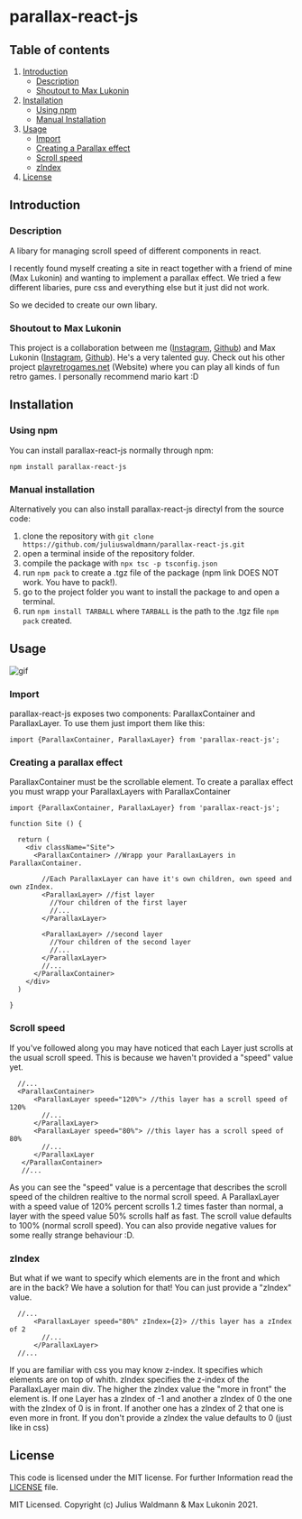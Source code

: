 # parallax-react-js

## Table of contents
1. [Introduction](https://github.com/juliuswaldmann/parallax-react-js/blob/main/README.md#introduction)
   * [Description](https://github.com/juliuswaldmann/parallax-react-js/blob/main/README.md#descriptiom)
   * [Shoutout to Max Lukonin](https://github.com/juliuswaldmann-js/parallax-react/blob/main/README.md#shoutout-to-max-lukonin)
2. [Installation](https://github.com/juliuswaldmann/parallax-react-js/blob/main/README.md#installation)
   * [Using npm](https://github.com/juliuswaldmann/parallax-react-js/blob/main/README.md#using-npm)
   * [Manual Installation](https://github.com/juliuswaldmann/parallax-react-js/blob/main/README.md#manual-installation)
3. [Usage](https://github.com/juliuswaldmann/parallax-react-js/blob/main/README.md#usage)
   * [Import](https://github.com/juliuswaldmann/parallax-react-js/blob/main/README.md#import)
   * [Creating a Parallax effect](https://github.com/juliuswaldmann/parallax-react-js/blob/main/README.md#creating-a-parallax-effect)
   * [Scroll speed](https://github.com/juliuswaldmann/parallax-react-js/blob/main/README.md#scroll-speed)
   * [zIndex](https://github.com/juliuswaldmann/parallax-react-js/blob/main/README.md#zindex)
4. [License](https://github.com/juliuswaldmann/parallax-react-js/blob/main/README.md#license)

## Introduction
### Description
A libary for managing scroll speed of different components in react.

I recently found myself creating a site in react together with a friend of mine (Max Lukonin) and wanting to implement a parallax effect.
We tried a few different libaries, pure css and everything else but it just did not work.

So we decided to create our own libary.
### Shoutout to Max Lukonin
This project is a collaboration between me ([Instagram](https://www.instagram.com/julius._w/), [Github](https://github.com/juliuswaldmann)) and Max Lukonin ([Instagram](https://www.instagram.com/mxluk/), [Github](https://github.com/mxluk)). He's a very talented guy. Check out his other project [playretrogames.net](https://playretrogames.net/) (Website) where you can play all kinds of fun retro games. I personally recommend mario kart :D

## Installation
### Using npm
You can install parallax-react-js normally through npm:

 `
 npm install parallax-react-js
 `
### Manual installation
Alternatively you can also install parallax-react-js directyl from the source code:

1. clone the repository with `git clone https://github.com/juliuswaldmann/parallax-react-js.git`
2. open a terminal inside of the repository folder.
3. compile the package with `npx tsc -p tsconfig.json`
4. run `npm pack` to create a .tgz file of the package (npm link DOES NOT work. You have to pack!).
5. go to the project folder you want to install the package to and open a terminal.
6. run `npm install TARBALL` where `TARBALL` is the path to the .tgz file `npm pack` created.

## Usage
![gif](https://media.giphy.com/media/JMtnvwkpNwFziOjV9v/giphy.gif)
### Import
parallax-react-js exposes two components: ParallaxContainer and ParallaxLayer.
To use them just import them like this:

```JSX
import {ParallaxContainer, ParallaxLayer} from 'parallax-react-js';
```
### Creating a parallax effect
ParallaxContainer must be the scrollable element.
To create a parallax effect you must wrapp your ParallaxLayers with ParallaxContainer
```JSX
import {ParallaxContainer, ParallaxLayer} from 'parallax-react-js';

function Site () {

  return (
    <div className="Site">  
      <ParallaxContainer> //Wrapp your ParallaxLayers in ParallaxContainer. 
      
        //Each ParallaxLayer can have it's own children, own speed and own zIndex.
        <ParallaxLayer> //fist layer
          //Your children of the first layer
          //...
        </ParallaxLayer>
        
        <ParallaxLayer> //second layer
          //Your children of the second layer
          //...
        </ParallaxLayer>
        //...
      </ParallaxContainer>
    </div>
  )

}
```
### Scroll speed
If you've followed along you may have noticed that each Layer just scrolls at the usual scroll speed.
This is because we haven't provided a "speed" value yet.
```JSX
  //...
  <ParallaxContainer>
      <ParallaxLayer speed="120%"> //this layer has a scroll speed of 120%
        //...
      </ParallaxLayer>
      <ParallaxLayer speed="80%"> //this layer has a scroll speed of 80%
        //...
      </ParallaxLayer
   </ParallaxContainer>
   //...
```
As you can see the "speed" value is a percentage that describes the scroll speed of the children realtive to the normal scroll speed.
A ParallaxLayer with a speed value of 120% percent scrolls 1.2 times faster than normal,
a layer with the speed value 50% scrolls half as fast.
The scroll value defaults to 100% (normal scroll speed).
You can also provide negative values for some really strange behaviour :D.

### zIndex
But what if we want to specify which elements are in the front and which are in the back? 
We have a solution for that! You can just provide a "zIndex" value. 
```JSX
  //...
      <ParallaxLayer speed="80%" zIndex={2}> //this layer has a zIndex of 2
        //...
      </ParallaxLayer>
  //...
```
If you are familiar with css you may know z-index. It specifies which elements are on top of whith. zIndex specifies the z-index of the ParallaxLayer main div.
The higher the zIndex value the "more in front" the element is. 
If one Layer has a zIndex of -1 and another a zIndex of 0 the one with the zIndex of 0 is in front.
If another one has a zIndex of 2 that one is even more in front.
If you don't provide a zIndex the value defaults to 0 (just like in css)

## License
This code is licensed under the MIT license. For further Information read the [LICENSE](https://github.com/juliuswaldmann/parallax-react/blob/main/LICENSE) file.

MIT Licensed. Copyright (c) Julius Waldmann & Max Lukonin 2021.
